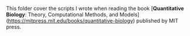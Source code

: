 This folder cover the scripts I wrote when reading the book [**Quantitative Biology**: Theory, Computational Methods, and Models] (https://mitpress.mit.edu/books/quantitative-biology) published by MIT press. 
